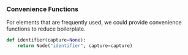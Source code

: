 ### Convenience Functions

For elements that are frequently used, we could provide convenience functions to reduce boilerplate.

```python
def identifier(capture=None):
    return Node("identifier", capture=capture)
```

